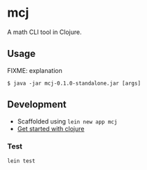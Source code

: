 # mcj

A math CLI tool in Clojure.

## Usage

FIXME: explanation

    $ java -jar mcj-0.1.0-standalone.jar [args]

## Development

- Scaffolded using `lein new app mcj`
- [Get started with clojure](https://www.braveclojure.com/getting-started/)

### Test

```
lein test
```
